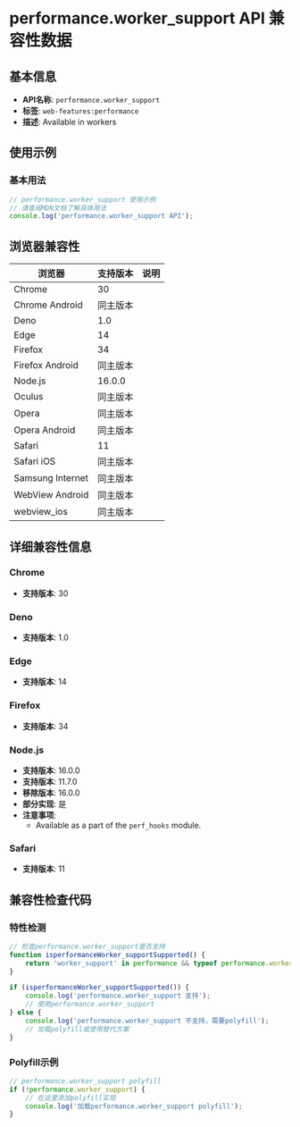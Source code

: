 # performance.worker_support API 兼容性数据

## 基本信息

- **API名称**: `performance.worker_support`
- **标签**: `web-features:performance`
- **描述**: Available in workers

## 使用示例

### 基本用法

```javascript
// performance.worker_support 使用示例
// 请查阅MDN文档了解具体用法
console.log('performance.worker_support API');
```

## 浏览器兼容性

| 浏览器 | 支持版本 | 说明 |
|--------|----------|------|
| Chrome | 30 |  |
| Chrome Android | 同主版本 |  |
| Deno | 1.0 |  |
| Edge | 14 |  |
| Firefox | 34 |  |
| Firefox Android | 同主版本 |  |
| Node.js | 16.0.0 |  |
| Oculus | 同主版本 |  |
| Opera | 同主版本 |  |
| Opera Android | 同主版本 |  |
| Safari | 11 |  |
| Safari iOS | 同主版本 |  |
| Samsung Internet | 同主版本 |  |
| WebView Android | 同主版本 |  |
| webview_ios | 同主版本 |  |

## 详细兼容性信息

### Chrome

- **支持版本**: 30

### Deno

- **支持版本**: 1.0

### Edge

- **支持版本**: 14

### Firefox

- **支持版本**: 34

### Node.js

- **支持版本**: 16.0.0
- **支持版本**: 11.7.0
- **移除版本**: 16.0.0
- **部分实现**: 是
- **注意事项**:
  - Available as a part of the <code>perf_hooks</code> module.

### Safari

- **支持版本**: 11

## 兼容性检查代码

### 特性检测

```javascript
// 检查performance.worker_support是否支持
function isperformanceWorker_supportSupported() {
    return 'worker_support' in performance && typeof performance.worker_support === 'function';
}

if (isperformanceWorker_supportSupported()) {
    console.log('performance.worker_support 支持');
    // 使用performance.worker_support
} else {
    console.log('performance.worker_support 不支持，需要polyfill');
    // 加载polyfill或使用替代方案
}
```

### Polyfill示例

```javascript
// performance.worker_support polyfill
if (!performance.worker_support) {
    // 在这里添加polyfill实现
    console.log('加载performance.worker_support polyfill');
}
```

